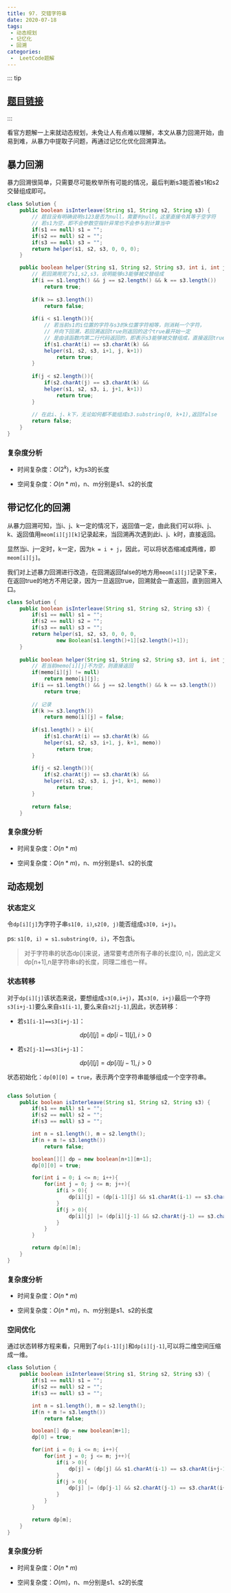 ```yaml
---
title: 97. 交错字符串
date: 2020-07-18
tags:
 - 动态规划
 - 记忆化
 - 回溯
categories:
 -  LeetCode题解
---
```


::: tip

## [题目链接](https://leetcode-cn.com/problems/interleaving-string/)

:::

看官方题解一上来就动态规划，未免让人有点难以理解，本文从暴力回溯开始，由易到难，从暴力中提取子问题，再通过记忆化优化回溯算法。

## 暴力回溯
暴力回溯很简单，只需要尽可能枚举所有可能的情况，最后判断s3能否被s1和s2交替组成即可。

```java
class Solution {
    public boolean isInterleave(String s1, String s2, String s3) {
        // 题目没有明确说明s123是否为null，需要判null，这里直接令其等于空字符
        // 若s1为空，即不会参数空指针异常也不会参与到计算当中
        if(s1 == null) s1 = "";
        if(s2 == null) s2 = "";
        if(s3 == null) s3 = "";
        return helper(s1, s2, s3, 0, 0, 0);
    }

    public boolean helper(String s1, String s2, String s3, int i, int j, int k){
        // 若回溯用完了s1,s2,s3，说明能够s3能够被交替组成
        if(i == s1.length() && j == s2.length() && k == s3.length())
            return true;
    
        if(k >= s3.length())
            return false;
    
        if(i < s1.length()){
            // 若当前s1的i位置的字符与s3的k位置字符相等，则消耗一个字符，
            // 并向下回溯，若回溯返回true则返回的这个true最开始一定
            // 是由该函数内第二行代码返回的，即表示s3能够被交替组成，直接返回true
            if(s1.charAt(i) == s3.charAt(k) && 
            helper(s1, s2, s3, i+1, j, k+1))
                return true;
        }
    
        if(j < s2.length()){
            if(s2.charAt(j) == s3.charAt(k) && 
            helper(s1, s2, s3, i, j+1, k+1))
                return true;
        }
    
        // 在此i、j、k下，无论如何都不能组成s3.substring(0, k+1),返回false
        return false;
    }
}
```

### 复杂度分析

- 时间复杂度：$O(2^k)$，k为s3的长度

- 空间复杂度：$O(n*m)$，n、m分别是s1、s2的长度

## 带记忆化的回溯

从暴力回溯可知，当i、j、k一定的情况下，返回值一定，由此我们可以将i、j、k、返回值用`meom[i][j][k]`记录起来，当回溯再次遇到此i、j、k时，直接返回。

显然当i、j一定时，k一定，因为`k = i + j`，因此，可以将状态缩减成两维，即`meom[i][j]`。

我们对上述暴力回溯进行改造，在回溯返回false的地方用`meom[i][j]`记录下来，在返回true的地方不用记录，因为一旦返回true，回溯就会一直返回，直到回溯入口。

```java
class Solution {
    public boolean isInterleave(String s1, String s2, String s3) {
        if(s1 == null) s1 = "";
        if(s2 == null) s2 = "";
        if(s3 == null) s3 = "";
        return helper(s1, s2, s3, 0, 0, 0, 
                new Boolean[s1.length()+1][s2.length()+1]);
    }
    
    public boolean helper(String s1, String s2, String s3, int i, int j, int k, Boolean[][] memo){
        // 若当前memo[i][j]不为空，则直接返回
        if(memo[i][j] != null)
            return memo[i][j];
        if(i == s1.length() && j == s2.length() && k == s3.length())
            return true;
    
        // 记录
        if(k >= s3.length())
            return memo[i][j] = false;
    
        if(s1.length() > i){
            if(s1.charAt(i) == s3.charAt(k) && 
            helper(s1, s2, s3, i+1, j, k+1, memo))
                return true;
        }
    
        if(j < s2.length()){
            if(s2.charAt(j) == s3.charAt(k) && 
            helper(s1, s2, s3, i, j+1, k+1, memo))
                return true;
        }
        
        return false;
    }
```

### 复杂度分析

- 时间复杂度：$O(n*m)$

- 空间复杂度：$O(n*m)$，n、m分别是s1、s2的长度

## 动态规划

### 状态定义

令`dp[i][j]`为字符子串`s1[0, i)`,`s2[0, j)`能否组成`s3[0, i+j)`。

ps: `s1[0, i) = s1.substring(0, i)`，不包含i。

> 对于字符串的状态dp[i]来说，通常要考虑所有子串的长度[0, n]，因此定义dp[n+1],n是字符串s的长度，同理二维也一样。

### 状态转移

对于`dp[i][j]`该状态来说，要想组成`s3[0,i+j)`，其`s3[0, i+j)`最后一个字符`s3[i+j-1]`要么来自`s1[i-1]`, 要么来自`s2[j-1]`,因此，状态转移：

- 若`s1[i-1]==s3[i+j-1]`：

$$
dp[i][j] = dp[i-1][j],i > 0
$$

- 若`s2[j-1]==s3[i+j-1]`：

$$
dp[i][j] = dp[i][j-1],j >0
$$

状态初始化：`dp[0][0] = true`，表示两个空字符串能够组成一个空字符串。

```java

class Solution {
    public boolean isInterleave(String s1, String s2, String s3) {
        if(s1 == null) s1 = "";
        if(s2 == null) s2 = "";
        if(s3 == null) s3 = "";

        int n = s1.length(), m = s2.length();
        if(n + m != s3.length())
            return false;

        boolean[][] dp = new boolean[n+1][m+1];
        dp[0][0] = true;

        for(int i = 0; i <= n; i++){
            for(int j = 0; j <= m; j++){
                if(i > 0){
                    dp[i][j] = (dp[i-1][j] && s1.charAt(i-1) == s3.charAt(i+j-1));
                }
                if(j > 0){
                    dp[i][j] |= (dp[i][j-1] && s2.charAt(j-1) == s3.charAt(i+j-1));
                }
            }
        }

        return dp[n][m];
    }
}

```

### 复杂度分析

- 时间复杂度：$O(n*m)$

- 空间复杂度：$O(n*m)$，n、m分别是s1、s2的长度

### 空间优化

通过状态转移方程来看，只用到了`dp[i-1][j]`和`dp[i][j-1]`,可以将二维空间压缩成一维。

```java
class Solution {
    public boolean isInterleave(String s1, String s2, String s3) {
        if(s1 == null) s1 = "";
        if(s2 == null) s2 = "";
        if(s3 == null) s3 = "";

        int n = s1.length(), m = s2.length();
        if(n + m != s3.length())
            return false;

        boolean[] dp = new boolean[m+1];
        dp[0] = true;

        for(int i = 0; i <= n; i++){
            for(int j = 0; j <= m; j++){
                if(i > 0){
                    dp[j] = (dp[j] && s1.charAt(i-1) == s3.charAt(i+j-1));
                }
                if(j > 0){
                    dp[j] |= (dp[j-1] && s2.charAt(j-1) == s3.charAt(i+j-1));
                }
            }
        }

        return dp[m];
    }
}
```

### 复杂度分析

- 时间复杂度：$O(n*m)$

- 空间复杂度：$O(m)$，n、m分别是s1、s2的长度